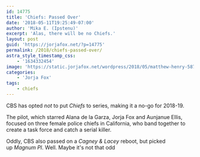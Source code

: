 ```yaml
---
id: 14775
title: 'Chiefs: Passed Over'
date: '2018-05-11T19:25:49-07:00'
author: 'Mika E. (Ipstenu)'
excerpt: 'Alas, there will be no Chiefs.'
layout: post
guid: 'https://jorjafox.net/?p=14775'
permalink: /2018/chiefs-passed-over/
astra_style_timestamp_css:
    - '1634332454'
image: 'https://static.jorjafox.net/wordpress/2018/05/matthew-henry-58760-unsplash.jpg'
categories:
    - 'Jorja Fox'
tags:
    - chiefs
---
```


CBS has opted _not_ to put _Chiefs_ to series, making it a no-go for 2018-19.

The pilot, which starred Alana de la Garza, Jorja Fox and Aunjanue Ellis, focused on three female police chiefs in California, who band together to create a task force and catch a serial killer.

Oddly, CBS also passed on a _Cagney &amp; Lacey_ reboot, but picked up _Magnum PI_. Well. Maybe it's not that odd
